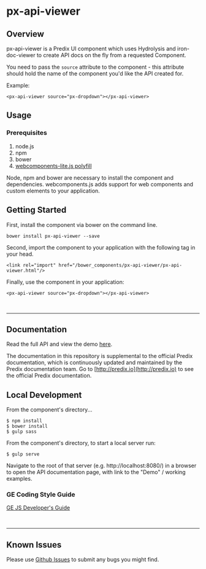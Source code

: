 # px-api-viewer

## Overview

px-api-viewer is a Predix UI component which uses Hydrolysis and iron-doc-viewer to create API docs on the fly from a requested Component.

You need to pass the `source` attribute to the component - this attribute should hold the name of the component you'd like the API created for.

Example:

    <px-api-viewer source="px-dropdown"></px-api-viewer>



## Usage

### Prerequisites
1. node.js
2. npm
3. bower
4. [webcomponents-lite.js polyfill](https://github.com/webcomponents/webcomponentsjs)

Node, npm and bower are necessary to install the component and dependencies. webcomponents.js adds support for web components and custom elements to your application.

## Getting Started

First, install the component via bower on the command line.

```
bower install px-api-viewer --save
```

Second, import the component to your application with the following tag in your head.

```
<link rel="import" href="/bower_components/px-api-viewer/px-api-viewer.html"/>
```

Finally, use the component in your application:

```
<px-api-viewer source="px-dropdown"></px-api-viewer>
```

<br />
<hr />

## Documentation

Read the full API and view the demo [here](https://predixdev.github.io/px-api-viewer).

The documentation in this repository is supplemental to the official Predix documentation, which is continuously updated and maintained by the Predix documentation team. Go to [http://predix.io](http://predix.io) to see the official Predix documentation.


## Local Development

From the component's directory...

```
$ npm install
$ bower install
$ gulp sass
```

From the component's directory, to start a local server run:

```
$ gulp serve
```

Navigate to the root of that server (e.g. http://localhost:8080/) in a browser to open the API documentation page, with link to the "Demo" / working examples.




### GE Coding Style Guide
[GE JS Developer's Guide](https://github.com/GeneralElectric/javascript)

<br />
<hr />

## Known Issues

Please use [Github Issues](https://github.com/PredixDev/px-api-viewer/issues) to submit any bugs you might find.
